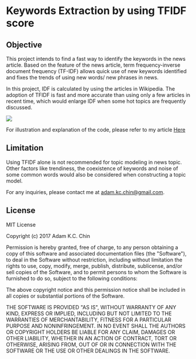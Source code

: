 # Keywords Extraction by using TFIDF score

Objective
---------------------------------------------
This project intends to find a fast way to identify the keywords in the news article. Based on the feature of the news article, term frequency-inverse document frequency (TF-IDF) allows quick use of new keywords identified and fixes the trends of using new words/ new phrases in news.

In this project, IDF is calculated by using the articles in Wikipedia. The adoption of TFIDF is fast and more accurate than using only a few articles in recent time, which would enlarge IDF when some hot topics are frequently discussed.

![](https://cdn-images-1.medium.com/max/800/1*8XpbsR4HdAHBXy5MgpIyug.png)

For illustration and explanation of the code, please refer to my article [Here](https://hackernoon.com/the-fastest-way-to-identify-keywords-in-news-articles-tfidf-with-wikipedia-python-version-baf874d7eb16)

Limitation
---------------------------------------------
Using TFIDF alone is not recommended for topic modeling in news topic. Other factors like trendiness, the coexistence of keywords and noise of some common words would also be considered when constructing a topic model.

For any inquiries, please contact me at adam.kc.chin@gmail.com.






















License
----------------------------------------------
MIT License

Copyright (c) 2017 Adam K.C. Chin

Permission is hereby granted, free of charge, to any person obtaining a copy
of this software and associated documentation files (the "Software"), to deal
in the Software without restriction, including without limitation the rights
to use, copy, modify, merge, publish, distribute, sublicense, and/or sell
copies of the Software, and to permit persons to whom the Software is
furnished to do so, subject to the following conditions:

The above copyright notice and this permission notice shall be included in all
copies or substantial portions of the Software.

THE SOFTWARE IS PROVIDED "AS IS", WITHOUT WARRANTY OF ANY KIND, EXPRESS OR
IMPLIED, INCLUDING BUT NOT LIMITED TO THE WARRANTIES OF MERCHANTABILITY,
FITNESS FOR A PARTICULAR PURPOSE AND NONINFRINGEMENT. IN NO EVENT SHALL THE
AUTHORS OR COPYRIGHT HOLDERS BE LIABLE FOR ANY CLAIM, DAMAGES OR OTHER
LIABILITY, WHETHER IN AN ACTION OF CONTRACT, TORT OR OTHERWISE, ARISING FROM,
OUT OF OR IN CONNECTION WITH THE SOFTWARE OR THE USE OR OTHER DEALINGS IN THE
SOFTWARE.
